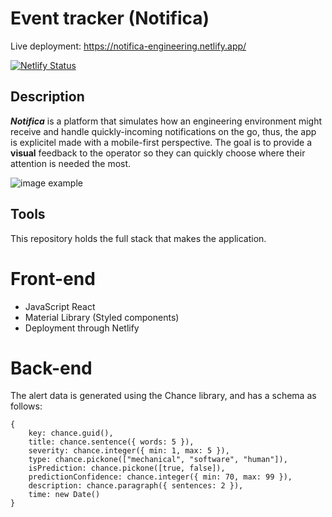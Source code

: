
# Event tracker (**Notifica**)

Live deployment: https://notifica-engineering.netlify.app/

[![Netlify Status](https://api.netlify.com/api/v1/badges/c9c96d64-0545-4602-98a7-64ee0828ed53/deploy-status)](https://app.netlify.com/sites/notifica-engineering/deploys)

## Description

_**Notifica**_ is a platform that simulates how an engineering environment might receive and handle quickly-incoming notifications on the go, thus, the app is explicitel made with a mobile-first perspective. The goal is to provide a **visual** feedback to the operator so they can quickly choose where their attention is needed the most. 


![image example](https://user-images.githubusercontent.com/66971876/207643635-41e2bba3-1aec-4a49-92d1-6c75ec32b4a4.gif)

## Tools

This repository holds the full stack that makes the application.

# Front-end

- JavaScript React
- Material Library (Styled components)
- Deployment through Netlify

# Back-end

The alert data is generated using the Chance library, and has a schema as follows:

```
{
    key: chance.guid(),
    title: chance.sentence({ words: 5 }),
    severity: chance.integer({ min: 1, max: 5 }),
    type: chance.pickone(["mechanical", "software", "human"]),
    isPrediction: chance.pickone([true, false]),
    predictionConfidence: chance.integer({ min: 70, max: 99 }),
    description: chance.paragraph({ sentences: 2 }),
    time: new Date()
}
```


